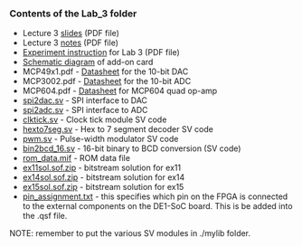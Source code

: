 ### Contents of the Lab_3 folder

* Lecture 3 [slides](./Lecture_3_slides.pdf) (PDF file)
* Lecture 3 [notes](./Lecture_3_notes.pdf) (PDF file)
* [Experiment instruction](./Experiment%20Sheet%20-%20Mastering%20Digital%20Design%20Part%203.pdf) for Lab 3 (PDF file)
* [Schematic diagram](./DE1-SOC%20Addon%20Card.pdf) of add-on card
* MCP49x1.pdf - [Datasheet](./MCP49x1.pdf) for the 10-bit DAC
* MCP3002.pdf - [Datasheet](./MCP3002.pdf) for the 10-bit ADC
* MCP604.pdf - [Datasheet](./MCP604.pdf) for MCP604 quad op-amp
* [spi2dac.sv](./spi2dac.sv) - SPI interface to DAC
* [spi2adc.sv](./spi2adc.sv) - SPI interface to ADC
* [clktick.sv](./clktick.sv) - Clock tick module SV code
* [hexto7seg.sv](./hexto7seg.sv) - Hex to 7 segment decoder SV code
* [pwm.sv](./pwm.sv) - Pulse-width modulator SV code
* [bin2bcd_16.sv](./bin2bcd_16.sv) - 16-bit binary to BCD conversion (SV code)
* [rom_data.mif](./rom_data.mif) - ROM data file
* [ex11sol.sof.zip](./ex11sol.sof.zip) - bitstream solution for ex11
* [ex14sol.sof.zip](./ex14sol.sof.zip) - bitstream solution for ex14
* [ex15sol.sof.zip](./ex15sol.sof.zip) - bitstream solution for ex15
* [pin_assignment.txt](./pin_assignment.txt) - this specifies which pin on the FPGA is connected to the external components on the DE1-SoC board. This is be added into the .qsf file.


NOTE: remember to put the various SV modules in ./mylib folder.